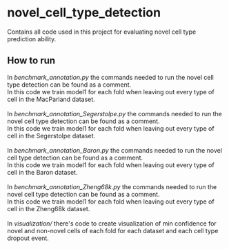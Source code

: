 # novel_cell_type_detection
Contains all code used in this project for evaluating novel cell type prediction ability.

## How to run
In *benchmark_annotation.py* the commands needed to run the novel cell type detection can be found as a comment. <br> 
In this code we train model1 for each fold when leaving out every type of cell in the MacParland dataset. <br><br>
In *benchmark_annotation_Segerstolpe.py* the commands needed to run the novel cell type detection can be found as a comment. <br> 
In this code we train model1 for each fold when leaving out every type of cell in the Segerstolpe dataset. <br><br>
In *benchmark_annotation_Baron.py* the commands needed to run the novel cell type detection can be found as a comment. <br> 
In this code we train model1 for each fold when leaving out every type of cell in the Baron dataset. <br><br>
In *benchmark_annotation_Zheng68k.py* the commands needed to run the novel cell type detection can be found as a comment. <br> 
In this code we train model1 for each fold when leaving out every type of cell in the Zheng68k dataset. <br><br>
In *visualization/* there's code to create visualization of min confidence for novel and non-novel cells of each fold for each dataset and each cell type dropout event. 